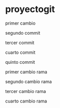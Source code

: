 # proyectogit

primer cambio

segundo commit

tercer commit

cuarto commit

quinto commit

primer cambio rama

segundo cambio rama

tercer cambio rama

cuarto cambio rama

